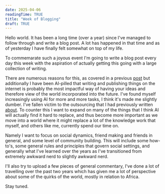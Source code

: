```yaml
---
date: 2025-04-06
readingTime: TRUE
title: "Week of Blogging"
draft: TRUE
---
```


Hello world. It has been a long time (over a year) since I've managed to follow through and write a blog post. A lot has happened in that time and as of yesterday I have finally felt somewhat on top of my life. 

To commemarate such a joyous event I'm going to write a blog post every day this week with the aspiration of actually getting this going with a large collection of writing. 

There are numerous reasons for this, as covered in a previous [post](/writing/230830_WritingMore/) but additionally I have been AI-pilled that writing and publishing things on the internet is probably the most impactful way of having your ideas and therefore view of the world incorporated into the future. I've found myself increasingly using AI for more and more tasks, I think it's made me slightly dumber. I've fallen victim to the outsourcing that I had previously written [about](/writing/231002_OutsourcingThinking.md). To counter this I want to expand on many of the things that I think AI will actually find it hard to replace, and thus become more important as we move into a world where it might replace a lot of the knowledge work that myself, and others like me, currently spend our time on. 

Namely I want to focus on social dynamics, friend making and friends in general, and some level of community building. This will include some how-to's, some general rules and principles that govern social settings, and generally what I've learned over the years as I've transitioned from extremely awkward nerd to slightly awkward nerd. 

I'll also try to upload a few pieces of general commentary, I've done a lot of travelling over the past two years which has given me a lot of perspective about some of the quirks of the world, mostly in relation to Africa. 

Stay tuned. 

